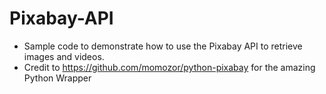 # Pixabay-API
- Sample code to demonstrate how to use the Pixabay API to retrieve images and videos.
- Credit to https://github.com/momozor/python-pixabay for the amazing Python Wrapper
